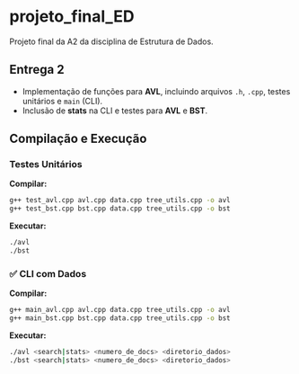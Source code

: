 # projeto_final_ED

Projeto final da A2 da disciplina de Estrutura de Dados.

## Entrega 2

- Implementação de funções para **AVL**, incluindo arquivos `.h`, `.cpp`, testes unitários e `main` (CLI).
- Inclusão de **stats** na CLI e testes para **AVL** e **BST**.

## Compilação e Execução

### Testes Unitários

**Compilar:**
```bash
g++ test_avl.cpp avl.cpp data.cpp tree_utils.cpp -o avl
g++ test_bst.cpp bst.cpp data.cpp tree_utils.cpp -o bst
```

**Executar:**
```bash
./avl
./bst
```
### ✅ CLI com Dados

**Compilar:**
```bash
g++ main_avl.cpp avl.cpp data.cpp tree_utils.cpp -o avl
g++ main_bst.cpp bst.cpp data.cpp tree_utils.cpp -o bst
```

**Executar:**
```bash
./avl <search|stats> <numero_de_docs> <diretorio_dados>
./bst <search|stats> <numero_de_docs> <diretorio_dados>
```
